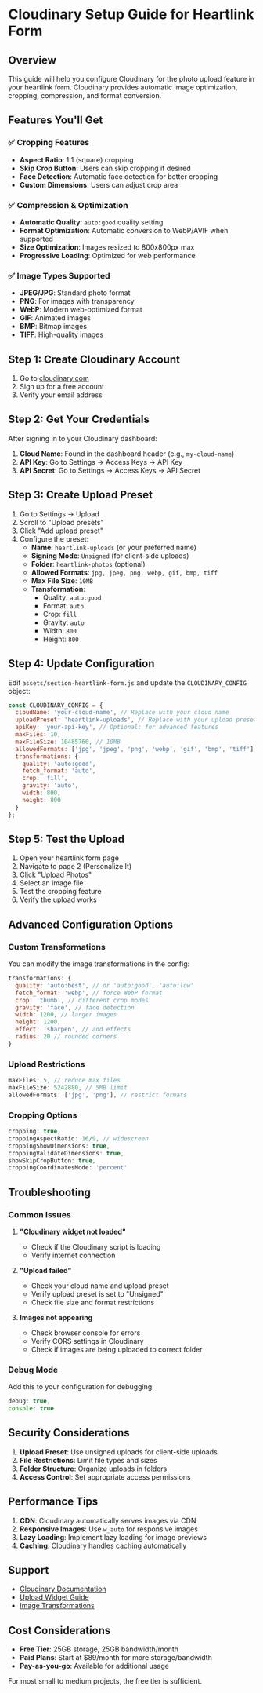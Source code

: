# Cloudinary Setup Guide for Heartlink Form

## Overview
This guide will help you configure Cloudinary for the photo upload feature in your heartlink form. Cloudinary provides automatic image optimization, cropping, compression, and format conversion.

## Features You'll Get

### ✅ Cropping Features
- **Aspect Ratio**: 1:1 (square) cropping
- **Skip Crop Button**: Users can skip cropping if desired
- **Face Detection**: Automatic face detection for better cropping
- **Custom Dimensions**: Users can adjust crop area

### ✅ Compression & Optimization
- **Automatic Quality**: `auto:good` quality setting
- **Format Optimization**: Automatic conversion to WebP/AVIF when supported
- **Size Optimization**: Images resized to 800x800px max
- **Progressive Loading**: Optimized for web performance

### ✅ Image Types Supported
- **JPEG/JPG**: Standard photo format
- **PNG**: For images with transparency
- **WebP**: Modern web-optimized format
- **GIF**: Animated images
- **BMP**: Bitmap images
- **TIFF**: High-quality images

## Step 1: Create Cloudinary Account

1. Go to [cloudinary.com](https://cloudinary.com)
2. Sign up for a free account
3. Verify your email address

## Step 2: Get Your Credentials

After signing in to your Cloudinary dashboard:

1. **Cloud Name**: Found in the dashboard header (e.g., `my-cloud-name`)
2. **API Key**: Go to Settings → Access Keys → API Key
3. **API Secret**: Go to Settings → Access Keys → API Secret

## Step 3: Create Upload Preset

1. Go to Settings → Upload
2. Scroll to "Upload presets"
3. Click "Add upload preset"
4. Configure the preset:
   - **Name**: `heartlink-uploads` (or your preferred name)
   - **Signing Mode**: `Unsigned` (for client-side uploads)
   - **Folder**: `heartlink-photos` (optional)
   - **Allowed Formats**: `jpg, jpeg, png, webp, gif, bmp, tiff`
   - **Max File Size**: `10MB`
   - **Transformation**: 
     - Quality: `auto:good`
     - Format: `auto`
     - Crop: `fill`
     - Gravity: `auto`
     - Width: `800`
     - Height: `800`

## Step 4: Update Configuration

Edit `assets/section-heartlink-form.js` and update the `CLOUDINARY_CONFIG` object:

```javascript
const CLOUDINARY_CONFIG = {
  cloudName: 'your-cloud-name', // Replace with your cloud name
  uploadPreset: 'heartlink-uploads', // Replace with your upload preset name
  apiKey: 'your-api-key', // Optional: for advanced features
  maxFiles: 10,
  maxFileSize: 10485760, // 10MB
  allowedFormats: ['jpg', 'jpeg', 'png', 'webp', 'gif', 'bmp', 'tiff'],
  transformations: {
    quality: 'auto:good',
    fetch_format: 'auto',
    crop: 'fill',
    gravity: 'auto',
    width: 800,
    height: 800
  }
};
```

## Step 5: Test the Upload

1. Open your heartlink form page
2. Navigate to page 2 (Personalize It)
3. Click "Upload Photos"
4. Select an image file
5. Test the cropping feature
6. Verify the upload works

## Advanced Configuration Options

### Custom Transformations
You can modify the image transformations in the config:

```javascript
transformations: {
  quality: 'auto:best', // or 'auto:good', 'auto:low'
  fetch_format: 'webp', // force WebP format
  crop: 'thumb', // different crop modes
  gravity: 'face', // face detection
  width: 1200, // larger images
  height: 1200,
  effect: 'sharpen', // add effects
  radius: 20 // rounded corners
}
```

### Upload Restrictions
```javascript
maxFiles: 5, // reduce max files
maxFileSize: 5242880, // 5MB limit
allowedFormats: ['jpg', 'png'], // restrict formats
```

### Cropping Options
```javascript
cropping: true,
croppingAspectRatio: 16/9, // widescreen
croppingShowDimensions: true,
croppingValidateDimensions: true,
showSkipCropButton: true,
croppingCoordinatesMode: 'percent'
```

## Troubleshooting

### Common Issues

1. **"Cloudinary widget not loaded"**
   - Check if the Cloudinary script is loading
   - Verify internet connection

2. **"Upload failed"**
   - Check your cloud name and upload preset
   - Verify upload preset is set to "Unsigned"
   - Check file size and format restrictions

3. **Images not appearing**
   - Check browser console for errors
   - Verify CORS settings in Cloudinary
   - Check if images are being uploaded to correct folder

### Debug Mode
Add this to your configuration for debugging:

```javascript
debug: true,
console: true
```

## Security Considerations

1. **Upload Preset**: Use unsigned uploads for client-side uploads
2. **File Restrictions**: Limit file types and sizes
3. **Folder Structure**: Organize uploads in folders
4. **Access Control**: Set appropriate access permissions

## Performance Tips

1. **CDN**: Cloudinary automatically serves images via CDN
2. **Responsive Images**: Use `w_auto` for responsive images
3. **Lazy Loading**: Implement lazy loading for image previews
4. **Caching**: Cloudinary handles caching automatically

## Support

- [Cloudinary Documentation](https://cloudinary.com/documentation)
- [Upload Widget Guide](https://cloudinary.com/documentation/upload_widget)
- [Image Transformations](https://cloudinary.com/documentation/image_transformations)

## Cost Considerations

- **Free Tier**: 25GB storage, 25GB bandwidth/month
- **Paid Plans**: Start at $89/month for more storage/bandwidth
- **Pay-as-you-go**: Available for additional usage

For most small to medium projects, the free tier is sufficient. 